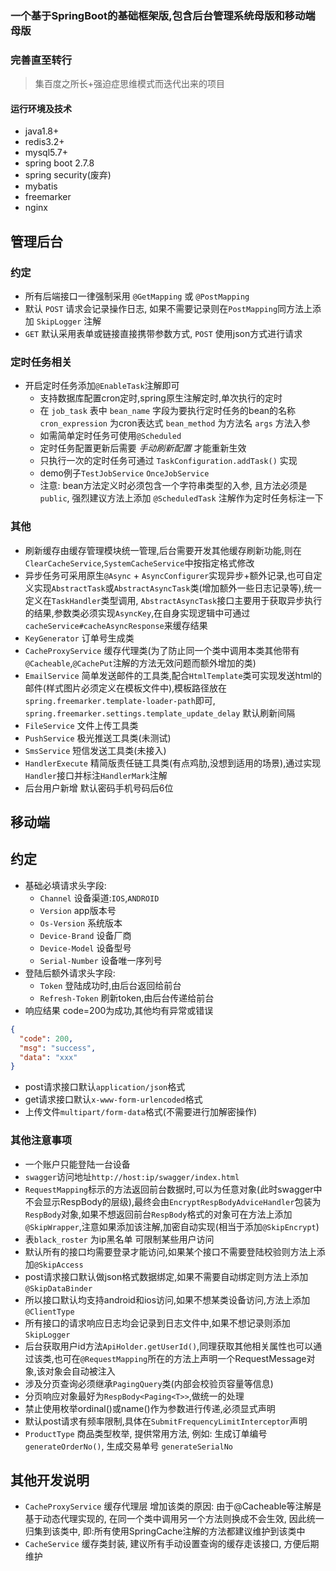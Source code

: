 ### 一个基于SpringBoot的基础框架版,包含后台管理系统母版和移动端母版
### 完善直至转行
> 集百度之所长+强迫症思维模式而迭代出来的项目  

#### 运行环境及技术
* java1.8+
* redis3.2+
* mysql5.7+
* spring boot 2.7.8
* spring security(废弃)
* mybatis
* freemarker
* nginx

## 管理后台

### 约定
* 所有后端接口一律强制采用 `@GetMapping` 或 `@PostMapping`
* 默认 `POST` 请求会记录操作日志, 如果不需要记录则在`PostMapping`同方法上添加 `SkipLogger` 注解
* `GET` 默认采用表单或链接直接携带参数方式, `POST` 使用json方式进行请求

### 定时任务相关
* 开启定时任务添加`@EnableTask`注解即可
    * 支持数据库配置cron定时,spring原生注解定时,单次执行的定时
    * 在 `job_task` 表中 `bean_name` 字段为要执行定时任务的bean的名称 `cron_expression` 为cron表达式 `bean_method` 为方法名 `args` 方法入参
    * 如需简单定时任务可使用`@Scheduled`
    * 定时任务配置更新后需要 *手动刷新配置* 才能重新生效
    * 只执行一次的定时任务可通过 `TaskConfiguration.addTask()` 实现
    * demo例子`TestJobService` `OnceJobService`
    * 注意: bean方法定义时必须包含一个字符串类型的入参, 且方法必须是`public`, 强烈建议方法上添加 `@ScheduledTask` 注解作为定时任务标注一下
    
### 其他
* 刷新缓存由缓存管理模块统一管理,后台需要开发其他缓存刷新功能,则在`ClearCacheService`,`SystemCacheService`中按指定格式修改
* 异步任务可采用原生`@Async` + `AsyncConfigurer`实现异步+额外记录,也可自定义实现`AbstractTask`或`AbstractAsyncTask`类(增加额外一些日志记录等),统一定义在`TaskHandler`类型调用, `AbstractAsyncTask`接口主要用于获取异步执行的结果,参数类必须实现`AsyncKey`,在自身实现逻辑中可通过`cacheService#cacheAsyncResponse`来缓存结果
* `KeyGenerator` 订单号生成类
* `CacheProxyService` 缓存代理类(为了防止同一个类中调用本类其他带有`@Cacheable`,`@CachePut`注解的方法无效问题而额外增加的类)
* `EmailService` 简单发送邮件的工具类,配合`HtmlTemplate`类可实现发送html的邮件(样式图片必须定义在模板文件中),模板路径放在`spring.freemarker.template-loader-path`即可, `spring.freemarker.settings.template_update_delay` 默认刷新间隔
* `FileService` 文件上传工具类
* `PushService` 极光推送工具类(未测试)
* `SmsService` 短信发送工具类(未接入)
* `HandlerExecute` 精简版责任链工具类(有点鸡肋,没想到适用的场景),通过实现`Handler`接口并标注`HandlerMark`注解
* 后台用户新增 默认密码手机号码后6位

## 移动端

## 约定
* 基础必填请求头字段:
    * `Channel` 设备渠道:`IOS`,`ANDROID`
    * `Version` app版本号
    * `Os-Version` 系统版本
    * `Device-Brand` 设备厂商
    * `Device-Model` 设备型号
    * `Serial-Number` 设备唯一序列号
* 登陆后额外请求头字段:
    * `Token` 登陆成功时,由后台返回给前台
    * `Refresh-Token` 刷新token,由后台传递给前台
* 响应结果 code=200为成功,其他均有异常或错误

```json
{
  "code": 200, 
  "msg": "success",
  "data": "xxx" 
}
```

* post请求接口默认`application/json`格式
* get请求接口默认`x-www-form-urlencoded`格式
* 上传文件`multipart/form-data`格式(不需要进行加解密操作)


### 其他注意事项
* 一个账户只能登陆一台设备
* `swagger`访问地址`http://host:ip/swagger/index.html`
* `RequestMapping`标示的方法返回前台数据时,可以为任意对象(此时swagger中不会显示RespBody的层级),最终会由`EncryptRespBodyAdviceHandler`包装为`RespBody`对象,如果不想返回前台`RespBody`格式的对象可在方法上添加`@SkipWrapper`,注意如果添加该注解,加密自动实现(相当于添加`@SkipEncrypt`)
* 表`black_roster` 为ip黑名单 可限制某些用户访问
* 默认所有的接口均需要登录才能访问,如果某个接口不需要登陆校验则方法上添加`@SkipAccess`
* post请求接口默认做json格式数据绑定,如果不需要自动绑定则方法上添加`@SkipDataBinder`
* 所以接口默认均支持android和ios访问,如果不想某类设备访问,方法上添加`@ClientType`
* 所有接口的请求响应日志均会记录到日志文件中,如果不想记录则添加`SkipLogger`
* 后台获取用户id方法`ApiHolder.getUserId()`,同理获取其他相关属性也可以通过该类,也可在`@RequestMapping`所在的方法上声明一个RequestMessage对象,该对象会自动被注入
* 涉及分页查询必须继承`PagingQuery`类(内部会校验页容量等信息)
* 分页响应对象最好为`RespBody<Paging<T>>`,做统一的处理
* 禁止使用枚举ordinal()或name()作为参数进行传递,必须显式声明
* 默认post请求有频率限制,具体在`SubmitFrequencyLimitInterceptor`声明
* `ProductType` 商品类型枚举, 提供常用方法, 例如: 生成订单编号 `generateOrderNo()`, 生成交易单号 `generateSerialNo` 


## 其他开发说明
* `CacheProxyService` 缓存代理层 增加该类的原因: 由于@Cacheable等注解是基于动态代理实现的, 在同一个类中调用另一个方法则换成不会生效, 因此统一归集到该类中, 即:所有使用SpringCache注解的方法都建议维护到该类中
* `CacheService` 缓存类封装, 建议所有手动设置查询的缓存走该接口, 方便后期维护